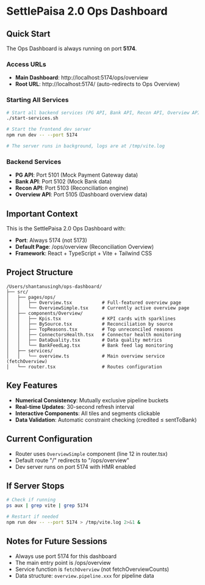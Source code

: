 # SettlePaisa 2.0 Ops Dashboard

## Quick Start
The Ops Dashboard is always running on port **5174**.

### Access URLs
- **Main Dashboard**: http://localhost:5174/ops/overview
- **Root URL**: http://localhost:5174/ (auto-redirects to Ops Overview)

### Starting All Services
```bash
# Start all backend services (PG API, Bank API, Recon API, Overview API)
./start-services.sh

# Start the frontend dev server
npm run dev -- --port 5174

# The server runs in background, logs are at /tmp/vite.log
```

### Backend Services
- **PG API**: Port 5101 (Mock Payment Gateway data)
- **Bank API**: Port 5102 (Mock Bank data)
- **Recon API**: Port 5103 (Reconciliation engine)
- **Overview API**: Port 5105 (Dashboard overview data)

## Important Context
This is the SettlePaisa 2.0 Ops Dashboard with:
- **Port**: Always 5174 (not 5173)
- **Default Page**: /ops/overview (Reconciliation Overview)
- **Framework**: React + TypeScript + Vite + Tailwind CSS

## Project Structure
```
/Users/shantanusingh/ops-dashboard/
├── src/
│   ├── pages/ops/
│   │   ├── Overview.tsx           # Full-featured overview page
│   │   └── OverviewSimple.tsx     # Currently active overview page
│   ├── components/Overview/
│   │   ├── Kpis.tsx               # KPI cards with sparklines
│   │   ├── BySource.tsx           # Reconciliation by source
│   │   ├── TopReasons.tsx         # Top unreconciled reasons
│   │   ├── ConnectorsHealth.tsx   # Connector health monitoring
│   │   ├── DataQuality.tsx        # Data quality metrics
│   │   └── BankFeedLag.tsx        # Bank feed lag monitoring
│   ├── services/
│   │   └── overview.ts            # Main overview service (fetchOverview)
│   └── router.tsx                 # Routes configuration
```

## Key Features
- **Numerical Consistency**: Mutually exclusive pipeline buckets
- **Real-time Updates**: 30-second refresh interval
- **Interactive Components**: All tiles and segments clickable
- **Data Validation**: Automatic constraint checking (credited ≤ sentToBank)

## Current Configuration
- Router uses `OverviewSimple` component (line 12 in router.tsx)
- Default route "/" redirects to "/ops/overview"
- Dev server runs on port 5174 with HMR enabled

## If Server Stops
```bash
# Check if running
ps aux | grep vite | grep 5174

# Restart if needed
npm run dev -- --port 5174 > /tmp/vite.log 2>&1 &
```

## Notes for Future Sessions
- Always use port 5174 for this dashboard
- The main entry point is /ops/overview
- Service function is `fetchOverview` (not fetchOverviewCounts)
- Data structure: `overview.pipeline.xxx` for pipeline data